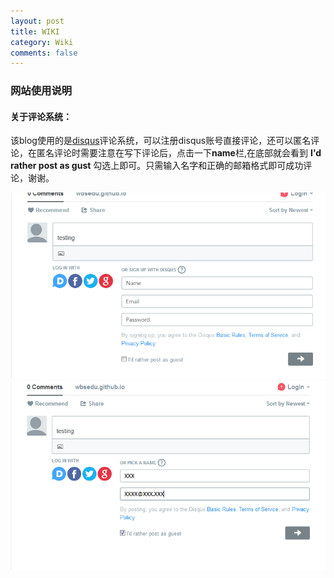 ```yaml
---
layout: post
title: WIKI
category: Wiki
comments: false
---
```

### 网站使用说明
#### 关于评论系统：
该blog使用的是[disqus](https://disqus.com)评论系统，可以注册disqus账号直接评论，还可以匿名评论，在匿名评论时需要注意在写下评论后，点击一下**name**栏,在底部就会看到 **I'd rather post as gust** 勾选上即可。只需输入名字和正确的邮箱格式即可成功评论，谢谢。

![name](/images/name.PNG)
![gust](/images/gust.PNG)


